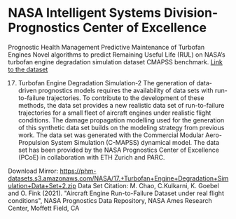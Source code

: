 # NASA Intelligent Systems Division-Prognostics Center of Excellence

Prognostic Health Management
Predictive Maintenance of Turbofan Engines
Novel algorithms to predict Remaining Useful Life (RUL) on NASA’s turbofan engine degradation simulation dataset
CMAPSS benchmark. [Link to the dataset](https://www.nasa.gov/intelligent-systems-division/)

17. Turbofan Engine Degradation Simulation-2
    The generation of data-driven prognostics models requires the availability of data sets with run-to-failure
    trajectories. To contribute to the development of these methods, the data set provides a new realistic data set of
    run-to-failure trajectories for a small fleet of aircraft engines under realistic flight conditions. The damage
    propagation modelling used for the generation of this synthetic data set builds on the modeling strategy from
    previous work. The data set was generated with the Commercial Modular Aero-Propulsion System Simulation (C-MAPSS)
    dynamical model. The data set has been provided by the NASA Prognostics Center of Excellence (PCoE) in collaboration
    with ETH Zurich and PARC.

Download Mirror: https://phm-datasets.s3.amazonaws.com/NASA/17.+Turbofan+Engine+Degradation+Simulation+Data+Set+2.zip
Data Set Citation: M. Chao, C.Kulkarni, K. Goebel and O. Fink (2021). "Aircraft Engine Run-to-Failure Dataset under real
flight conditions", NASA Prognostics Data Repository, NASA Ames Research Center, Moffett Field, CA